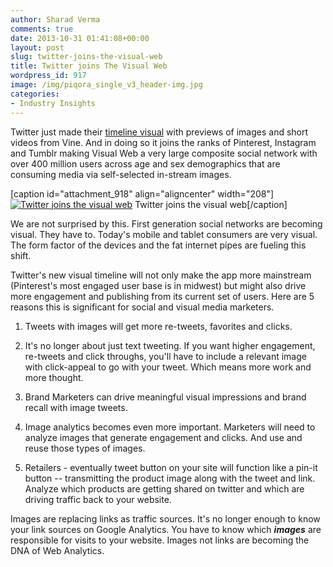 ```yaml
---
author: Sharad Verma
comments: true
date: 2013-10-31 01:41:08+00:00
layout: post
slug: twitter-joins-the-visual-web
title: Twitter joins The Visual Web
wordpress_id: 917
image: /img/piqora_single_v3_header-img.jpg
categories:
- Industry Insights
---
```


Twitter just made their [timeline visual](https://blog.twitter.com/2013/picture-this-more-visual-tweets) with previews of images and short videos from Vine. And in doing so it joins the ranks of Pinterest, Instagram and Tumblr making Visual Web a very large composite social network with over 400 million users across age and sex demographics that are consuming media via self-selected in-stream images.

[caption id="attachment_918" align="aligncenter" width="208"][![Twitter joins the visual web](http://blog.piqora.com/wp-content/uploads/2013/10/twitter-visual-web-576x1024.png)](http://blog.piqora.com/wp-content/uploads/2013/10/twitter-visual-web.png) Twitter joins the visual web[/caption]

We are not surprised by this. First generation social networks are becoming visual. They have to. Today's mobile and tablet consumers are very visual. The form factor of the devices and the fat internet pipes are fueling this shift.<!-- more -->

Twitter's new visual timeline will not only make the app more mainstream (Pinterest's most engaged user base is in midwest) but might also drive more engagement and publishing from its current set of users. Here are 5 reasons this is significant for social and visual media marketers.



	
  1. Tweets with images will get more re-tweets, favorites and clicks.

	
  2. It's no longer about just text tweeting. If you want higher engagement, re-tweets and click throughs, you'll have to include a relevant image with click-appeal to go with your tweet. Which means more work and more thought.

	
  3. Brand Marketers can drive meaningful visual impressions and brand recall with image tweets.

	
  4. Image analytics becomes even more important. Marketers will need to analyze images that generate engagement and clicks. And use and reuse those types of images.

	
  5. Retailers - eventually tweet button on your site will function like a pin-it button -- transmitting the product image along with the tweet and link. Analyze which products are getting shared on twitter and which are driving traffic back to your website.


Images are replacing links as traffic sources. It's no longer enough to know your link sources on Google Analytics. You have to know which _**images**_ are responsible for visits to your website. Images not links are becoming the DNA of Web Analytics.

